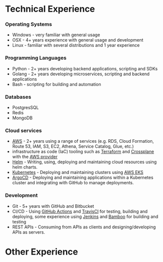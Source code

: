 # Technical Experience

### Operating Systems
- Windows - very familiar with general usage
- OSX - 4+ years experience with general usage and development
- Linux - familiar with several distributions and 1 year experience

### Programming Languages
- Python - 2+ years developing backend applications, scripting and SDKs 
- Golang - 2+ years developing microservices, scripting and backend applications
- Bash - scripting for building and automation


### Databases
- PostgresSQL
- Redis
- MongoDB

### Cloud services
- [AWS](https://docs.aws.amazon.com/) - 2+ years using a range of services (e.g. RDS, Cloud Formation, Route 53, IAM, S3, EC2, Athena, Service Catalog, Glue, etc.)
- infrastructure as code (IaC) tooling such as [Terraform](https://www.terraform.io/) and [Crossplane](https://www.crossplane.io/) with the [AWS provider](https://github.com/crossplane-contrib/provider-aws)
- [Helm](https://helm.sh/) - Writing, using, deploying and maintaining cloud resources using helm charts.
- [Kubernetes](https://kubernetes.io/docs/home/) - Deploying and maintaining clusters using [AWS EKS](https://aws.amazon.com/eks/)
- [ArgoCD](https://argo-cd.readthedocs.io/) - Deploying and maintaining applications within a Kubernetes cluster and integrating with GitHub to manage deployments.

### Development
- Git - 5+ years with GitHub and Bitbucket
- CI/CD - Using [GitHub Actions](https://docs.github.com/en/actions) and [TravisCI](https://www.travis-ci.com/) for testing, building and deploying, some experience using [Jenkins](https://www.jenkins.io/) and [Bamboo](https://www.atlassian.com/software/bamboo) for building and testing
- REST APIs - Consuming from APIs as clients and designing/developing APIs as servers.

# Other Experience
